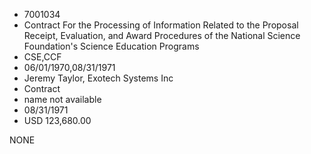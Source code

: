 * 7001034
* Contract For the Processing of Information Related to the   Proposal Receipt, Evaluation, and Award Procedures of the   National Science Foundation's Science Education Programs
* CSE,CCF
* 06/01/1970,08/31/1971
* Jeremy Taylor, Exotech Systems Inc
* Contract
*   name not available
* 08/31/1971
* USD 123,680.00

NONE